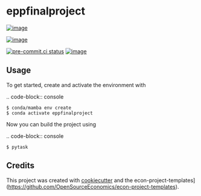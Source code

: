 eppfinalproject
===============

[![image](https://img.shields.io/github/workflow/status/sharof20/eppfinalproject/main/main)](https://github.com/sharof20/eppfinalproject/actions?query=branch%3Amain)

[![image](https://codecov.io/gh/sharof20/eppfinalproject/branch/main/graph/badge.svg)](https://codecov.io/gh/sharof20/eppfinalproject)

[![pre-commit.ci status](https://results.pre-commit.ci/badge/github/sharof20/eppfinalproject/main.svg)](https://results.pre-commit.ci/latest/github/sharof20/eppfinalproject/main)
[![image](https://img.shields.io/badge/code%20style-black-000000.svg)](https://github.com/ambv/black)

## Usage

To get started, create and activate the environment with

.. code-block:: console

    $ conda/mamba env create
    $ conda activate eppfinalproject

Now you can build the project using

.. code-block:: console

    $ pytask

## Credits

This project was created with [cookiecutter](https://github.com/audreyr/cookiecutter)
and the
econ-project-templates](https://github.com/OpenSourceEconomics/econ-project-templates).
